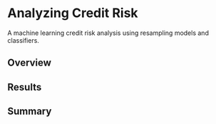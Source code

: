 # Analyzing Credit Risk

A machine learning credit risk analysis using resampling models and classifiers.

## Overview

## Results

## Summary 



